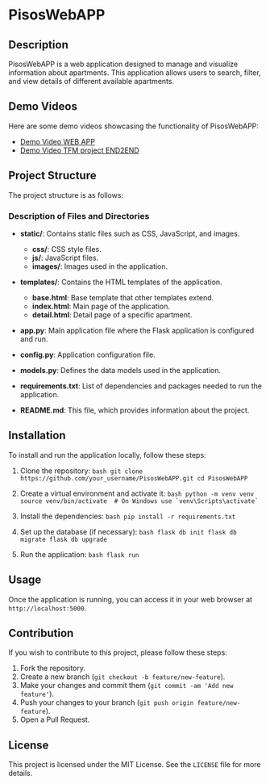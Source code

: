 # PisosWebAPP

## Description

PisosWebAPP is a web application designed to manage and visualize information about apartments. This application allows users to search, filter, and view details of different available apartments.

## Demo Videos

Here are some demo videos showcasing the functionality of PisosWebAPP:

- [Demo Video WEB APP](https://youtu.be/RkmBoka9VSU)
- [Demo Video TFM project END2END](https://youtu.be/sjX1kWD8ExI)

## Project Structure

The project structure is as follows:

### Description of Files and Directories

- **static/**: Contains static files such as CSS, JavaScript, and images.

  - **css/**: CSS style files.
  - **js/**: JavaScript files.
  - **images/**: Images used in the application.

- **templates/**: Contains the HTML templates of the application.

  - **base.html**: Base template that other templates extend.
  - **index.html**: Main page of the application.
  - **detail.html**: Detail page of a specific apartment.

- **app.py**: Main application file where the Flask application is configured and run.
- **config.py**: Application configuration file.
- **models.py**: Defines the data models used in the application.
- **requirements.txt**: List of dependencies and packages needed to run the application.
- **README.md**: This file, which provides information about the project.

## Installation

To install and run the application locally, follow these steps:

1. Clone the repository:
   `bash
 git clone https://github.com/your_username/PisosWebAPP.git
 cd PisosWebAPP
 `

2. Create a virtual environment and activate it:
   `` bash
 python -m venv venv
 source venv/bin/activate  # On Windows use `venv\Scripts\activate`
  ``

3. Install the dependencies:
   `bash
 pip install -r requirements.txt
 `

4. Set up the database (if necessary):
   `bash
 flask db init
 flask db migrate
 flask db upgrade
 `

5. Run the application:
   `bash
 flask run
 `

## Usage

Once the application is running, you can access it in your web browser at `http://localhost:5000`.

## Contribution

If you wish to contribute to this project, please follow these steps:

1. Fork the repository.
2. Create a new branch (`git checkout -b feature/new-feature`).
3. Make your changes and commit them (`git commit -am 'Add new feature'`).
4. Push your changes to your branch (`git push origin feature/new-feature`).
5. Open a Pull Request.

## License

This project is licensed under the MIT License. See the `LICENSE` file for more details.
